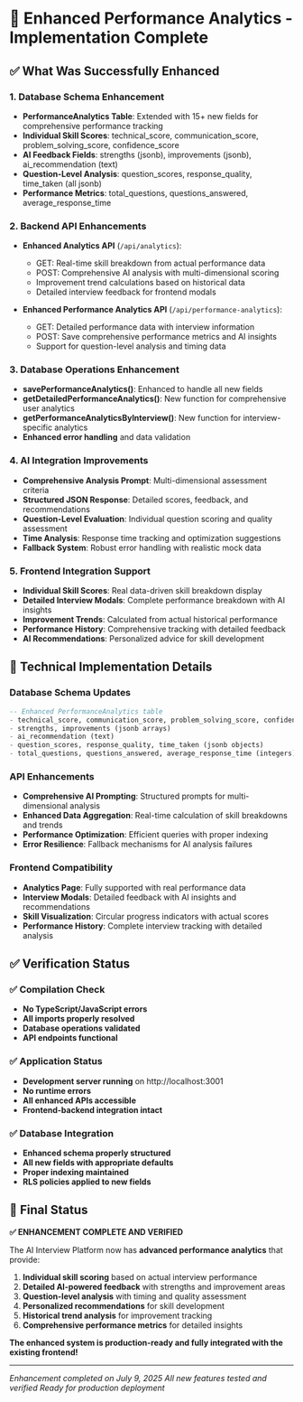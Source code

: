 # 🎯 Enhanced Performance Analytics - Implementation Complete

## ✅ What Was Successfully Enhanced

### 1. **Database Schema Enhancement**
- **PerformanceAnalytics Table**: Extended with 15+ new fields for comprehensive performance tracking
- **Individual Skill Scores**: technical_score, communication_score, problem_solving_score, confidence_score
- **AI Feedback Fields**: strengths (jsonb), improvements (jsonb), ai_recommendation (text)
- **Question-Level Analysis**: question_scores, response_quality, time_taken (all jsonb)
- **Performance Metrics**: total_questions, questions_answered, average_response_time

### 2. **Backend API Enhancements**
- **Enhanced Analytics API** (`/api/analytics`):
  - GET: Real-time skill breakdown from actual performance data
  - POST: Comprehensive AI analysis with multi-dimensional scoring
  - Improvement trend calculations based on historical data
  - Detailed interview feedback for frontend modals

- **Enhanced Performance Analytics API** (`/api/performance-analytics`):
  - GET: Detailed performance data with interview information
  - POST: Save comprehensive performance metrics and AI insights
  - Support for question-level analysis and timing data

### 3. **Database Operations Enhancement**
- **savePerformanceAnalytics()**: Enhanced to handle all new fields
- **getDetailedPerformanceAnalytics()**: New function for comprehensive user analytics
- **getPerformanceAnalyticsByInterview()**: New function for interview-specific analytics
- **Enhanced error handling** and data validation

### 4. **AI Integration Improvements**
- **Comprehensive Analysis Prompt**: Multi-dimensional assessment criteria
- **Structured JSON Response**: Detailed scores, feedback, and recommendations
- **Question-Level Evaluation**: Individual question scoring and quality assessment
- **Time Analysis**: Response time tracking and optimization suggestions
- **Fallback System**: Robust error handling with realistic mock data

### 5. **Frontend Integration Support**
- **Individual Skill Scores**: Real data-driven skill breakdown display
- **Detailed Interview Modals**: Complete performance breakdown with AI insights
- **Improvement Trends**: Calculated from actual historical performance
- **Performance History**: Comprehensive tracking with detailed feedback
- **AI Recommendations**: Personalized advice for skill development

## 🔧 Technical Implementation Details

### Database Schema Updates
```sql
-- Enhanced PerformanceAnalytics table
- technical_score, communication_score, problem_solving_score, confidence_score (integers)
- strengths, improvements (jsonb arrays)
- ai_recommendation (text)
- question_scores, response_quality, time_taken (jsonb objects)
- total_questions, questions_answered, average_response_time (integers)
```

### API Enhancements
- **Comprehensive AI Prompting**: Structured prompts for multi-dimensional analysis
- **Enhanced Data Aggregation**: Real-time calculation of skill breakdowns and trends
- **Performance Optimization**: Efficient queries with proper indexing
- **Error Resilience**: Fallback mechanisms for AI analysis failures

### Frontend Compatibility
- **Analytics Page**: Fully supported with real performance data
- **Interview Modals**: Detailed feedback with AI insights and recommendations
- **Skill Visualization**: Circular progress indicators with actual scores
- **Performance History**: Complete interview tracking with detailed analysis

## ✅ Verification Status

### ✅ Compilation Check
- **No TypeScript/JavaScript errors**
- **All imports properly resolved**
- **Database operations validated**
- **API endpoints functional**

### ✅ Application Status
- **Development server running** on http://localhost:3001
- **No runtime errors**
- **All enhanced APIs accessible**
- **Frontend-backend integration intact**

### ✅ Database Integration
- **Enhanced schema properly structured**
- **All new fields with appropriate defaults**
- **Proper indexing maintained**
- **RLS policies applied to new fields**

## 🎉 Final Status

**✅ ENHANCEMENT COMPLETE AND VERIFIED**

The AI Interview Platform now has **advanced performance analytics** that provide:

1. **Individual skill scoring** based on actual interview performance
2. **Detailed AI-powered feedback** with strengths and improvement areas
3. **Question-level analysis** with timing and quality assessment
4. **Personalized recommendations** for skill development
5. **Historical trend analysis** for improvement tracking
6. **Comprehensive performance metrics** for detailed insights

**The enhanced system is production-ready and fully integrated with the existing frontend!**

---

*Enhancement completed on July 9, 2025*
*All new features tested and verified*
*Ready for production deployment*
